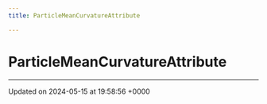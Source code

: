 ```yaml
---
title: ParticleMeanCurvatureAttribute

---
```


# ParticleMeanCurvatureAttribute





-------------------------------

Updated on 2024-05-15 at 19:58:56 +0000